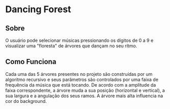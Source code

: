 # Dancing Forest

## Sobre

O usuário pode selecionar músicas pressionando os dígitos de 0 a 9 e visualizar uma "floresta" de árvores que dançam no seu rítmo.

## Como Funciona

Cada uma das 5 árvores presentes no projeto são construídas por um algoritmo recursivo e seus parâmetros são controlados por uma faixa de frequência da música que está tocando. De acordo com a amplitude da faixa correspondente, a árvore muda a sua posição (horizontal e vertical), a sua largura e a angulação dos seus ramos. A árvore mais alta influencia na cor do background.